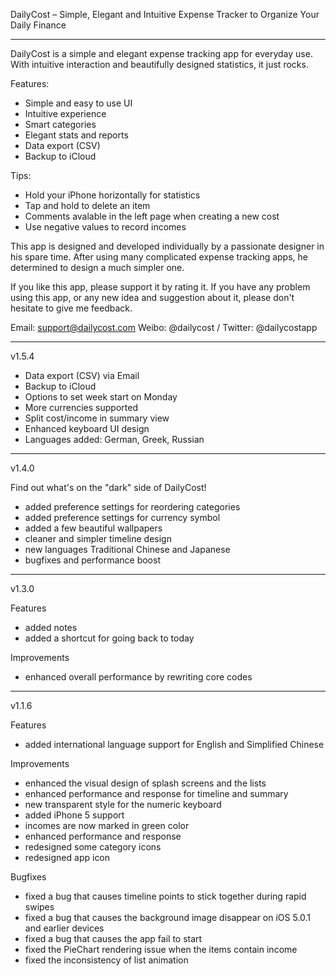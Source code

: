 DailyCost – Simple, Elegant and Intuitive Expense Tracker to Organize Your Daily Finance

--------------------------------------------------------------------------------

DailyCost is a simple and elegant expense tracking app for everyday use. With intuitive interaction and beautifully designed statistics, it just rocks.

Features:
- Simple and easy to use UI
- Intuitive experience
- Smart categories
- Elegant stats and reports
- Data export (CSV)
- Backup to iCloud

Tips:
- Hold your iPhone horizontally for statistics
- Tap and hold to delete an item
- Comments avalable in the left page when creating a new cost 
- Use negative values to record incomes

This app is designed and developed individually by a passionate designer in his spare time.
After using many complicated expense tracking apps, he determined to design a much simpler one.

If you like this app, please support it by rating it.
If you have any problem using this app, or any new idea and suggestion about it, please don't hesitate to give me feedback.

Email: support@dailycost.com
Weibo: @dailycost / Twitter: @dailycostapp

--------------------------------------------------------------------------------

v1.5.4

- Data export (CSV) via Email
- Backup to iCloud
- Options to set week start on Monday
- More currencies supported
- Split cost/income in summary view
- Enhanced keyboard UI design
- Languages added: German, Greek, Russian

--------------------------------------------------------------------------------

v1.4.0

Find out what's on the "dark" side of DailyCost!
- added preference settings for reordering categories
- added preference settings for currency symbol
- added a few beautiful wallpapers
- cleaner and simpler timeline design
- new languages Traditional Chinese and Japanese
- bugfixes and performance boost

--------------------------------------------------------------------------------

v1.3.0

Features
- added notes
- added a shortcut for going back to today

Improvements
- enhanced overall performance by rewriting core codes

--------------------------------------------------------------------------------

v1.1.6

Features
- added international language support for English and Simplified Chinese

Improvements
- enhanced the visual design of splash screens and the lists
- enhanced performance and response for timeline and summary
- new transparent style for the numeric keyboard
- added iPhone 5 support
- incomes are now marked in green color
- enhanced performance and response
- redesigned some category icons
- redesigned app icon

Bugfixes
- fixed a bug that causes timeline points to stick together during rapid swipes 
- fixed a bug that causes the background image disappear on iOS 5.0.1 and earlier devices
- fixed a bug that causes the app fail to start
- fixed the PieChart rendering issue when the items contain income
- fixed the inconsistency of list animation

